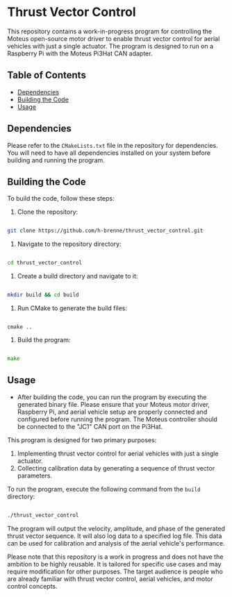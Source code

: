 # Thrust Vector Control

This repository contains a work-in-progress program for controlling the Moteus open-source motor driver to enable thrust vector control for aerial vehicles with just a single actuator. The program is designed to run on a Raspberry Pi with the Moteus Pi3Hat CAN adapter.
## Table of Contents 
- [Dependencies](https://chat.openai.com/chat/eed821db-2d68-44d2-8c55-450cdada0cf2#dependencies) 
- [Building the Code](https://chat.openai.com/chat/eed821db-2d68-44d2-8c55-450cdada0cf2#building-the-code) 
- [Usage](https://chat.openai.com/chat/eed821db-2d68-44d2-8c55-450cdada0cf2#usage)
## Dependencies

Please refer to the `CMakeLists.txt` file in the repository for dependencies. You will need to have all dependencies installed on your system before building and running the program.
## Building the Code

To build the code, follow these steps:
1. Clone the repository:

```bash

git clone https://github.com/h-brenne/thrust_vector_control.git
```


1. Navigate to the repository directory:

```bash

cd thrust_vector_control
```


1. Create a build directory and navigate to it:

```bash

mkdir build && cd build
```


1. Run CMake to generate the build files:

```

cmake ..
```


1. Build the program:

```go

make
```


## Usage
- After building the code, you can run the program by executing the generated binary file. Please ensure that your Moteus motor driver, Raspberry Pi, and aerial vehicle setup are properly connected and configured before running the program. The Moteus controller should be connected to the "JC1" CAN port on the Pi3Hat.

This program is designed for two primary purposes:
1. Implementing thrust vector control for aerial vehicles with just a single actuator.
2. Collecting calibration data by generating a sequence of thrust vector parameters.

To run the program, execute the following command from the `build` directory:

```bash

./thrust_vector_control
```



The program will output the velocity, amplitude, and phase of the generated thrust vector sequence. It will also log data to a specified log file. This data can be used for calibration and analysis of the aerial vehicle's performance.

Please note that this repository is a work in progress and does not have the ambition to be highly reusable. It is tailored for specific use cases and may require modification for other purposes. The target audience is people who are already familiar with thrust vector control, aerial vehicles, and motor control concepts.
